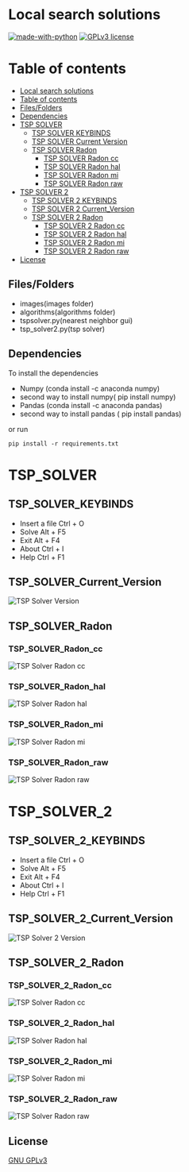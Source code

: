 # Local search solutions


[![made-with-python](https://img.shields.io/badge/Made%20with-Python-1f425f.svg)](https://www.python.org/) [![GPLv3 license](https://img.shields.io/badge/License-GPLv3-blue.svg)](http://perso.crans.org/besson/LICENSE.html)

# Table of contents

<!--ts-->
  * [Local search solutions](#Local_search_solutions)
  * [Table of contents](#Table_of_contents)
  * [Files/Folders](#Files/Folders)
  * [Dependencies](#Dependencies)
  * [TSP SOLVER](#TSP_SOLVER)
    * [TSP SOLVER KEYBINDS](#TSP_SOLVER_KEYBINDS)
    * [TSP SOLVER Current Version](#TSP_SOLVER_Current_Version)
    * [TSP SOLVER Radon](#TSP_SOLVER_Radon)
      * [TSP SOLVER Radon cc](#TSP_SOLVER_Radon_cc)
      * [TSP SOLVER Radon hal](#TSP_SOLVER_Radon_hal)
      * [TSP SOLVER Radon mi](#TSP_SOLVER_Radon_mi)
      * [TSP SOLVER Radon raw](#TSP_SOLVER_Radon_raw)
  * [TSP SOLVER 2](#TSP_SOLVER_2)
    * [TSP SOLVER 2 KEYBINDS](#TSP_SOLVER_2_KEYBINDS)
    * [TSP SOLVER 2 Current_Version](#TSP_SOLVER_2_Current_Version)
    * [TSP SOLVER 2 Radon](#TSP_SOLVER_2_Radon)
      * [TSP SOLVER 2 Radon cc](#TSP_SOLVER_2_Radon_cc)
      * [TSP SOLVER 2 Radon hal](#TSP_SOLVER_2_Radon_hal)
      * [TSP SOLVER 2 Radon mi](#TSP_SOLVER_2_Radon_mi)
      * [TSP SOLVER 2 Radon raw](#TSP_SOLVER_2_Radon_raw)
  * [License](#License)
<!--te-->


## Files/Folders
<ul>
    <li> images(images folder) </li>
    <li> algorithms(algorithms folder) </li>
    <li> tspsolver.py(nearest neighbor gui) </li>
    <li> tsp_solver2.py(tsp solver) </li>
</ul>

## Dependencies

To install the dependencies

<ul>
  <li> Numpy (conda install -c anaconda numpy) </li>
  <li> second way to install numpy( pip install numpy) </li>
  <li> Pandas (conda install -c anaconda pandas) </li>
  <li> second way to install pandas ( pip install pandas) </li>
</ul>


or run

```shell
pip install -r requirements.txt
```

# TSP_SOLVER

## TSP_SOLVER_KEYBINDS

<ul>
  <li> Insert a file Ctrl + O </li>
  <li> Solve Alt + F5 </li>
  <li> Exit Alt + F4 </li>
  <li> About Ctrl + I </li>
  <li> Help Ctrl + F1 </li>
</ul>
  

## TSP_SOLVER_Current_Version

<p><img src ="images/tsp solver/tsp solver.png" title = "TSP Solver Version"/> </p>

## TSP_SOLVER_Radon

### TSP_SOLVER_Radon_cc

<p><img src ="images/tsp solver/radon/tspsolver radon cc.png" title = "TSP Solver Radon cc"/></p>

### TSP_SOLVER_Radon_hal

<p><img src ="images/tsp solver/radon/tspsolver radon hal.png" title = "TSP Solver Radon hal"/></p>

### TSP_SOLVER_Radon_mi

<p><img src ="images/tsp solver/radon/tspsolver radon mi.png" title = "TSP Solver Radon mi"/></p>

### TSP_SOLVER_Radon_raw

<p><img src ="images/tsp solver/radon/tspsolver radon raw.png" title = "TSP Solver Radon raw"/></p>

# TSP_SOLVER_2

## TSP_SOLVER_2_KEYBINDS

<ul>
  <li> Insert a file Ctrl + O </li>
  <li> Solve Alt + F5 </li>
  <li> Exit Alt + F4 </li>
  <li> About Ctrl + I </li>
  <li> Help Ctrl + F1 </li>
</ul>

## TSP_SOLVER_2_Current_Version

<p><img src ="images/tsp solver 2/TSP SOLVER 2.png" title = "TSP Solver 2 Version"/> </p>

## TSP_SOLVER_2_Radon

### TSP_SOLVER_2_Radon_cc

<p><img src ="images/tsp solver 2/radon/tsp solver 2 radon cc.png" title = "TSP Solver Radon cc"/></p>

### TSP_SOLVER_2_Radon_hal

<p><img src ="images/tsp solver 2/radon/tsp solver 2 radon hal.png" title = "TSP Solver Radon hal"/></p>

### TSP_SOLVER_2_Radon_mi

<p><img src ="images/tsp solver 2/radon/tsp solver 2 radon mi.png" title = "TSP Solver Radon mi"/></p>

### TSP_SOLVER_2_Radon_raw

<p><img src ="images/tsp solver 2/radon/tsp solver 2 radon raw.png" title = "TSP Solver Radon raw"/></p>

## License
[GNU GPLv3](https://choosealicense.com/licenses/gpl-3.0/)
